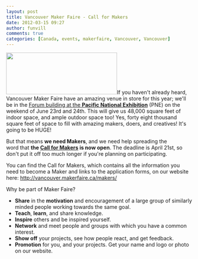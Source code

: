 ```yaml
---
layout: post
title: Vancouver Maker Faire - Call for Makers
date: 2012-03-15 09:27
author: funvill
comments: true
categories: [Canada, events, makerfaire, Vancouver, Vancouver]
---
```

<a href="http://blog.abluestar.com/public/uploads/2012/03/png.png"><img class="alignright size-medium wp-image-2751" title="png" src="http://blog.abluestar.com/public/uploads/2012/03/png-300x113.png" alt="" width="300" height="113" /></a>If you haven't already heard, Vancouver Maker Faire have an amazing venue in store for this year; we'll be in the <a href="http://vancouver.makerfaire.ca/vancouver-mini-maker-faire-in-2012-at-the-pne/" target="_blank">Forum building at the <strong>Pacific National Exhibition</strong></a> (PNE) on the weekend of June 23rd and 24th. This will give us 48,000 square feet of indoor space, and ample outdoor space too! Yes, forty eight thousand square feet of space to fill with amazing makers, doers, and creatives! It's going to be HUGE!

But that means <strong>we need Makers</strong>, and we need help spreading the word that <strong>the <a href="http://vancouver.makerfaire.ca/makers/" target="_blank">Call for Makers</a> is now open</strong>. The deadline is April 21st, so don't put it off too much longer if you're planning on participating.

You can find the Call for Makers, which contains all the information you need to become a Maker and links to the application forms, on our website here: <a href="http://vancouver.makerfaire.ca/makers/" target="_blank">http://vancouver.<wbr>makerfaire.ca/makers/</wbr></a>

Why be part of Maker Faire?
<ul>
	<li><strong>Share</strong> in the <strong>motivation</strong> and encouragement of a large group of similarly minded people working towards the same goal.</li>
	<li><strong>Teach</strong>, <strong>learn</strong>, and share knowledge.</li>
	<li><strong>Inspire</strong> others and be inspired yourself.</li>
	<li><strong>Network</strong> and meet people and groups with which you have a common interest.</li>
	<li><strong>Show off</strong> your projects, see how people react, and get feedback.</li>
	<li><strong>Promotion</strong> for you, and your projects. Get your name and logo or photo on our website.</li>
</ul>
